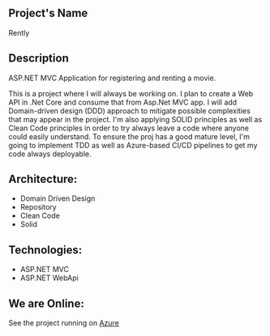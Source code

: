 ## Project's Name
Rently

## Description
ASP.NET MVC Application for registering and renting a movie. 

This is a project where I will always be working on. I plan to create a Web API in .Net Core and consume that from Asp.Net MVC app.
I will add Domain-driven design (DDD) approach to mitigate possible complexities that may appear in the project. I'm also applying SOLID principles as well as Clean Code principles in order to try always leave a code where anyone could easily understand. To ensure the proj has a good mature level, I'm going to implement TDD as well as Azure-based CI/CD pipelines to get my code always deployable.


## Architecture:

- Domain Driven Design
- Repository
- Clean Code
- Solid

## Technologies:

- ASP.NET MVC 
- ASP.NET WebApi 

## We are Online:
See the project running on <a href="https://renlty.azurewebsites.net/" target="_blank">Azure</a>
